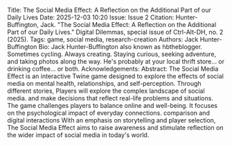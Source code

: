 Title: The Social Media Effect: A Reflection on the Additional Part of our Daily Lives
Date: 2025-12-03 10:20
Issue: Issue 2
Citation: Hunter-Buffington, Jack. "The Social Media Effect: A Reflection on the Additional Part of our Daily Lives." Digital Dilemmas, special issue of Ctrl-Alt-DH, no. 2 (2025).
Tags: game, social media, research-creation
Authors: Jack Hunter-Buffington
Bio: Jack Hunter-Buffington also known as hbtheblogger. Sometimes cycling. Always creating. Staying curious, seeking adventure, and taking photos along the way. He's probably at your local thrift store... or drinking coffee... or both.
Acknowledgements:
Abstract: The Social Media Effect is an interactive Twine game designed to explore the effects of social media on mental health, relationships, and self-perception. Through different stories, Players will explore the complex landscape of social media. and make decisions that reflect real-life problems and situations. The game challenges players to balance online and well-being. It focuses on the psychological impact of everyday connections. comparison and digital interactions With an emphasis on storytelling and player selection, The Social Media Effect aims to raise awareness and stimulate reflection on the wider impact of social media in today's world.

